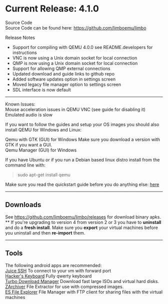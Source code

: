 # Current Release: 4.1.0  
Source Code  
Source Code can be found here: https://github.com/limboemu/limbo  
  
  
Release Notes  
  
* Support for compiling with QEMU 4.0.0 see README.developers for instructions
* VNC is now using a Unix domain socket for local connection
* QMP is now using a Unix domain socket for local connection
* Support for allowing QMP external connections
* Updated download and guide links to github repo
* Added software updates option in settings screen
* Moved legacy file manager option to settings screen
* SDL interface is now default
  
  
***

Known Issues:  
Mouse acceleration issues in QEMU VNC (see guide for disabling it)  
Emulated audio is slow  

  
If you want to follow the guides and setup your OS images you should also install QEMU for Windows and Linux:  
  
Qemu with GTK (GUI) for Windows Make sure you download a version with GTK if you want a GUI.  
Qemu Manager (GUI) for Windows  
  
If you have Ubuntu or if you run a Debian based linux distro install from the command line with:   
> sudo apt-get install qemu  
  
Make sure you read the quickstart guide before you do anything else: [here](https://github.com/limboemu/limbo/wiki/Quickstart)  
  
***

## Downloads  
See https://github.com/limboemu/limbo/releases for download binary apks.
** If you're upgrading to version 4 from version 2 or 3 you have to **uninstall** and do a **fresh install**. Make sure you **export** your virtual machines before you uninstall and then **re-import** them.
﻿
***  

## Tools
The following android apps are recommended:  
[Juice SSH](https://play.google.com/store/apps/details?id=com.sonelli.juicessh) To connect to your vm with forward port  
[Hacker's Keyboard](https://play.google.com/store/apps/details?id=org.pocketworkstation.pckeyboard) Fully qwerty keyboard  
[Turbo Download Manager](https://play.google.com/store/apps/details?id=com.okythoos.android.tdmpro) Download fast large  ISOs and virtual hard disks.  
[ZArchiver](https://play.google.com/store/apps/details?id=ru.zdevs.zarchiver)  File Extractor for use with compressed images.  
[ES File Explorer](https://play.google.com/store/apps/details?id=com.estrongs.android.pop)  File Manager with FTP client for sharing files with the virtual machines    
  
  